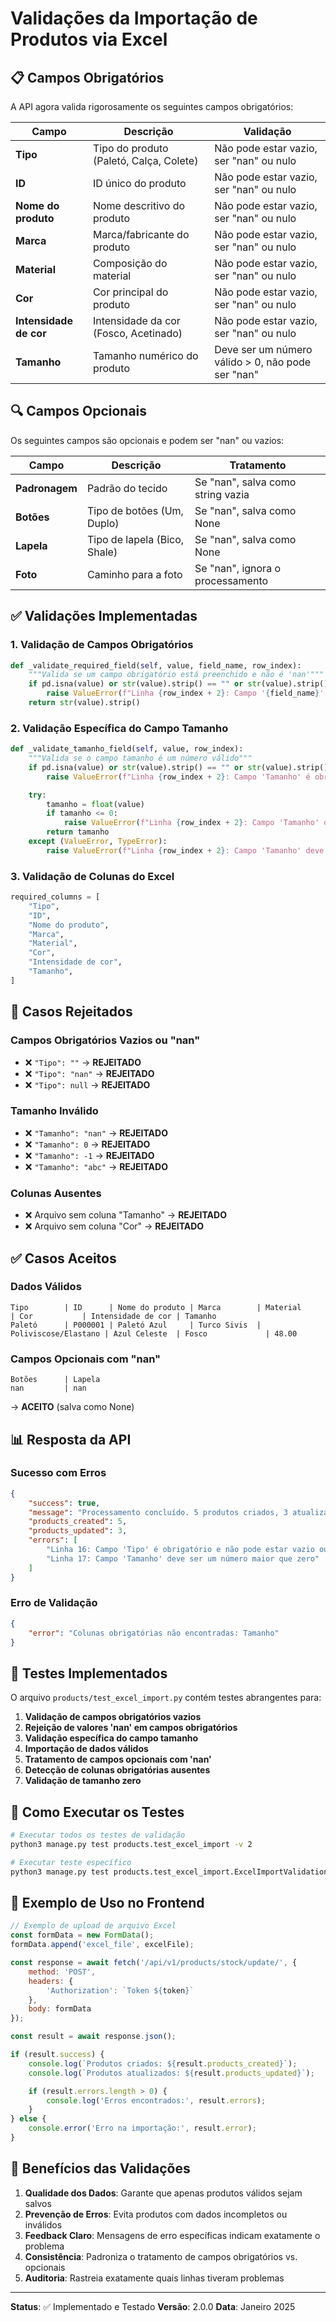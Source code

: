 # Validações da Importação de Produtos via Excel

## 📋 **Campos Obrigatórios**

A API agora valida rigorosamente os seguintes campos obrigatórios:

| Campo | Descrição | Validação |
|-------|-----------|-----------|
| **Tipo** | Tipo do produto (Paletó, Calça, Colete) | Não pode estar vazio, ser "nan" ou nulo |
| **ID** | ID único do produto | Não pode estar vazio, ser "nan" ou nulo |
| **Nome do produto** | Nome descritivo do produto | Não pode estar vazio, ser "nan" ou nulo |
| **Marca** | Marca/fabricante do produto | Não pode estar vazio, ser "nan" ou nulo |
| **Material** | Composição do material | Não pode estar vazio, ser "nan" ou nulo |
| **Cor** | Cor principal do produto | Não pode estar vazio, ser "nan" ou nulo |
| **Intensidade de cor** | Intensidade da cor (Fosco, Acetinado) | Não pode estar vazio, ser "nan" ou nulo |
| **Tamanho** | Tamanho numérico do produto | Deve ser um número válido > 0, não pode ser "nan" |

## 🔍 **Campos Opcionais**

Os seguintes campos são opcionais e podem ser "nan" ou vazios:

| Campo | Descrição | Tratamento |
|-------|-----------|------------|
| **Padronagem** | Padrão do tecido | Se "nan", salva como string vazia |
| **Botões** | Tipo de botões (Um, Duplo) | Se "nan", salva como None |
| **Lapela** | Tipo de lapela (Bico, Shale) | Se "nan", salva como None |
| **Foto** | Caminho para a foto | Se "nan", ignora o processamento |

## ✅ **Validações Implementadas**

### 1. **Validação de Campos Obrigatórios**
```python
def _validate_required_field(self, value, field_name, row_index):
    """Valida se um campo obrigatório está preenchido e não é 'nan'"""
    if pd.isna(value) or str(value).strip() == "" or str(value).strip().lower() == "nan":
        raise ValueError(f"Linha {row_index + 2}: Campo '{field_name}' é obrigatório e não pode estar vazio ou 'nan'")
    return str(value).strip()
```

### 2. **Validação Específica do Campo Tamanho**
```python
def _validate_tamanho_field(self, value, row_index):
    """Valida se o campo tamanho é um número válido"""
    if pd.isna(value) or str(value).strip() == "" or str(value).strip().lower() == "nan":
        raise ValueError(f"Linha {row_index + 2}: Campo 'Tamanho' é obrigatório e não pode estar vazio ou 'nan'")

    try:
        tamanho = float(value)
        if tamanho <= 0:
            raise ValueError(f"Linha {row_index + 2}: Campo 'Tamanho' deve ser um número maior que zero")
        return tamanho
    except (ValueError, TypeError):
        raise ValueError(f"Linha {row_index + 2}: Campo 'Tamanho' deve ser um número válido")
```

### 3. **Validação de Colunas do Excel**
```python
required_columns = [
    "Tipo",
    "ID",
    "Nome do produto",
    "Marca",
    "Material",
    "Cor",
    "Intensidade de cor",
    "Tamanho",
]
```

## 🚫 **Casos Rejeitados**

### **Campos Obrigatórios Vazios ou "nan"**
- ❌ `"Tipo": ""` → **REJEITADO**
- ❌ `"Tipo": "nan"` → **REJEITADO**
- ❌ `"Tipo": null` → **REJEITADO**

### **Tamanho Inválido**
- ❌ `"Tamanho": "nan"` → **REJEITADO**
- ❌ `"Tamanho": 0` → **REJEITADO**
- ❌ `"Tamanho": -1` → **REJEITADO**
- ❌ `"Tamanho": "abc"` → **REJEITADO**

### **Colunas Ausentes**
- ❌ Arquivo sem coluna "Tamanho" → **REJEITADO**
- ❌ Arquivo sem coluna "Cor" → **REJEITADO**

## ✅ **Casos Aceitos**

### **Dados Válidos**
```excel
Tipo        | ID      | Nome do produto | Marca        | Material              | Cor           | Intensidade de cor | Tamanho
Paletó      | P000001 | Paletó Azul     | Turco Sivis  | Poliviscose/Elastano | Azul Celeste  | Fosco             | 48.00
```

### **Campos Opcionais com "nan"**
```excel
Botões      | Lapela
nan         | nan
```
→ **ACEITO** (salva como None)

## 📊 **Resposta da API**

### **Sucesso com Erros**
```json
{
    "success": true,
    "message": "Processamento concluído. 5 produtos criados, 3 atualizados",
    "products_created": 5,
    "products_updated": 3,
    "errors": [
        "Linha 16: Campo 'Tipo' é obrigatório e não pode estar vazio ou 'nan'",
        "Linha 17: Campo 'Tamanho' deve ser um número maior que zero"
    ]
}
```

### **Erro de Validação**
```json
{
    "error": "Colunas obrigatórias não encontradas: Tamanho"
}
```

## 🧪 **Testes Implementados**

O arquivo `products/test_excel_import.py` contém testes abrangentes para:

1. **Validação de campos obrigatórios vazios**
2. **Rejeição de valores 'nan' em campos obrigatórios**
3. **Validação específica do campo tamanho**
4. **Importação de dados válidos**
5. **Tratamento de campos opcionais com 'nan'**
6. **Detecção de colunas obrigatórias ausentes**
7. **Validação de tamanho zero**

## 🔧 **Como Executar os Testes**

```bash
# Executar todos os testes de validação
python3 manage.py test products.test_excel_import -v 2

# Executar teste específico
python3 manage.py test products.test_excel_import.ExcelImportValidationTest.test_nan_values_validation
```

## 📝 **Exemplo de Uso no Frontend**

```javascript
// Exemplo de upload de arquivo Excel
const formData = new FormData();
formData.append('excel_file', excelFile);

const response = await fetch('/api/v1/products/stock/update/', {
    method: 'POST',
    headers: {
        'Authorization': `Token ${token}`
    },
    body: formData
});

const result = await response.json();

if (result.success) {
    console.log(`Produtos criados: ${result.products_created}`);
    console.log(`Produtos atualizados: ${result.products_updated}`);

    if (result.errors.length > 0) {
        console.log('Erros encontrados:', result.errors);
    }
} else {
    console.error('Erro na importação:', result.error);
}
```

## 🎯 **Benefícios das Validações**

1. **Qualidade dos Dados**: Garante que apenas produtos válidos sejam salvos
2. **Prevenção de Erros**: Evita produtos com dados incompletos ou inválidos
3. **Feedback Claro**: Mensagens de erro específicas indicam exatamente o problema
4. **Consistência**: Padroniza o tratamento de campos obrigatórios vs. opcionais
5. **Auditoria**: Rastreia exatamente quais linhas tiveram problemas

---

**Status**: ✅ Implementado e Testado
**Versão**: 2.0.0
**Data**: Janeiro 2025
